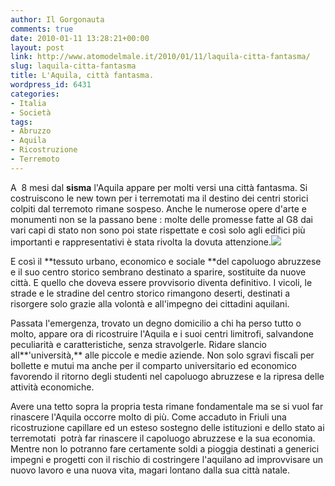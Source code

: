 ```yaml
---
author: Il Gorgonauta
comments: true
date: 2010-01-11 13:28:21+00:00
layout: post
link: http://www.atomodelmale.it/2010/01/11/laquila-citta-fantasma/
slug: laquila-citta-fantasma
title: L'Aquila, città fantasma.
wordpress_id: 6431
categories:
- Italia
- Società
tags:
- Abruzzo
- Aquila
- Ricostruzione
- Terremoto
---
```


A  8 mesi dal **sisma** l'Aquila appare per molti versi una città fantasma. Si costruiscono le new town per i terremotati ma il destino dei centri storici colpiti dal terremoto rimane sospeso. Anche le numerose opere d'arte e monumenti non se la passano bene : molte delle promesse fatte al G8 dai vari capi di stato non sono poi state rispettate e così solo agli edifici più importanti e rappresentativi è stata rivolta la dovuta attenzione.[![](http://www.atomodelmale.it/wp-content/uploads/2010/01/chiesa-paganica-255x300.jpg)](http://www.atomodelmale.it/wp-content/uploads/2010/01/chiesa-paganica.jpg)

E così il **tessuto urbano, economico e sociale **del capoluogo abruzzese e il suo centro storico sembrano destinato a sparire, sostituite da nuove città. E quello che doveva essere provvisorio diventa definitivo. I vicoli, le strade e le stradine del centro storico rimangono deserti, destinati a risorgere solo grazie alla volontà e all'impegno dei cittadini aquilani.

Passata l'emergenza, trovato un degno domicilio a chi ha perso tutto o molto, appare ora di ricostruire l'Aquila e i suoi centri limitrofi, salvandone peculiarità e caratteristiche, senza stravolgerle. Ridare slancio all**'università,** alle piccole e medie aziende. Non solo sgravi fiscali per bollette e mutui ma anche per il comparto universitario ed economico favorendo il ritorno degli studenti nel capoluogo abruzzese e la ripresa delle attività economiche.

<!-- more -->


Avere una tetto sopra la propria testa rimane fondamentale ma se si vuol far rinascere l'Aquila occorre molto di più. Come accaduto in Friuli una ricostruzione capillare ed un esteso sostegno delle istituzioni e dello stato ai terremotati  potrà far rinascere il capoluogo abruzzese e la sua economia. Mentre non lo potranno fare certamente soldi a pioggia destinati a generici impegni e progetti con il rischio di costringere l'aquilano ad improvvisare un nuovo lavoro e una nuova vita, magari lontano dalla sua città natale.
